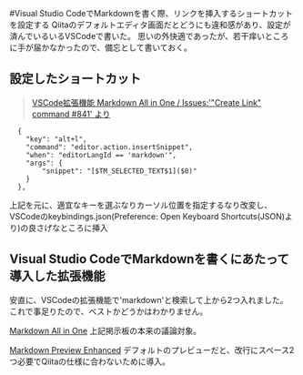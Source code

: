 #Visual Studio CodeでMarkdownを書く際、リンクを挿入するショートカットを設定する
Qiitaのデフォルトエディタ画面だとどうにも違和感があり、設定が済んでいるいるVSCodeで書いた。
思いの外快適であったが、若干痒いところに手が届かなかったので、備忘として書いておく。

## 設定したショートカット
> [VSCode拡張機能 Markdown All in One / Issues:'"Create Link" command #841' より](https://github.com/yzhang-gh/vscode-markdown/issues/841)

```
  {
    "key": "alt+l",
    "command": "editor.action.insertSnippet",
    "when": "editorLangId == 'markdown'",
    "args": {
        "snippet": "[$TM_SELECTED_TEXT$1]($0)"
    }
  },
```
上記を元に、適宜なキーを選ぶなりカーソル位置を指定するなり改変し、VSCodeのkeybindings.json(Preference: Open Keyboard Shortcuts(JSON)より)の良さげなところに挿入

## Visual Studio CodeでMarkdownを書くにあたって導入した拡張機能
安直に、VSCodeの拡張機能で'markdown'と検索して上から2つ入れました。
これで事足りたので、ベストかどうかはわかりません。

[Markdown All in One](https://github.com/yzhang-gh/vscode-markdown)
上記掲示板の本来の議論対象。

[Markdown Preview Enhanced](https://github.com/yzhang-gh/vscode-markdown)
デフォルトのプレビューだと、改行にスペース2つ必要でQiitaの仕様に合わないために導入。